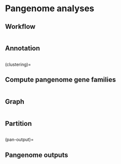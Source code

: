 # Pangenome analyses

## Workflow
```{include} ./pangenomeWorkflow.md
```

## Annotation

```{include} ./pangenomeAnnotation.md
```

(clustering)=
## Compute pangenome gene families
```{include} ./pangenomeCluster.md
```

## Graph
```{include} ./pangenomeGraph.md
```

## Partition
```{include} ./pangenomePartition.md
```

(pan-output)=
## Pangenome outputs
```{include} ./pangenomeStat.md
```

```{include} ./pangenomeMetric.md
```

```{include} ./pangenomeFigures.md
```

```{include} ./pangenomeGraphOut.md
```

